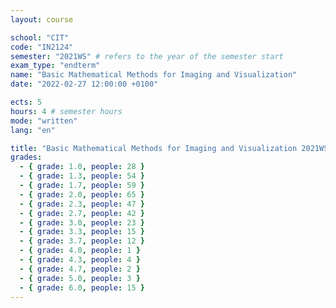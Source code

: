 ```yaml
---
layout: course

school: "CIT"
code: "IN2124"
semester: "2021WS" # refers to the year of the semester start
exam_type: "endterm"
name: "Basic Mathematical Methods for Imaging and Visualization"
date: "2022-02-27 12:00:00 +0100"

ects: 5
hours: 4 # semester hours
mode: "written"
lang: "en"

title: "Basic Mathematical Methods for Imaging and Visualization 2021WS Endterm"
grades:
  - { grade: 1.0, people: 28 }
  - { grade: 1.3, people: 54 }
  - { grade: 1.7, people: 59 }
  - { grade: 2.0, people: 65 }
  - { grade: 2.3, people: 47 }
  - { grade: 2.7, people: 42 }
  - { grade: 3.0, people: 23 }
  - { grade: 3.3, people: 15 }
  - { grade: 3.7, people: 12 }
  - { grade: 4.0, people: 1 }
  - { grade: 4.3, people: 4 }
  - { grade: 4.7, people: 2 }
  - { grade: 5.0, people: 3 }
  - { grade: 6.0, people: 15 }
---
```



